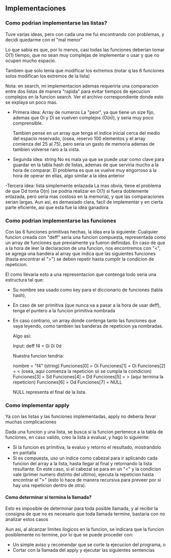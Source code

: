 ## Implementaciones

### Como podrian implementarse las listas?

Tuve varias ideas, pero con cada una me fui encontrando con problemas, y 
decidi quedarme con el "mal menor"

Lo que sabia es que, por lo menos, casi todas las funciones deberian tomar
O(1) tiempo, que no sean muy complejas de implementar o usar y que no ocupen
mucho espacio.

Tambien que solo tenia que modificar los extremos (notar q las 6 funciones solos
modifican los extremos de la lista)

Nota: en search, mi implementacion ademas requeriria una comparacion entre dos listas
de manera "rapida" para evitar tiempos de ejecucion complejos en la funcion search.
Ver el archivo correspondiente donde esto se explaya un poco mas.

- Primera idea: Array de numeros
    La "peor", ya que tiene un size fijo, ademas que Oi y Di se vuelven complejos (O(n)),
    y seria muy poco comprensible.

    Tambien pense en un array que tenga el indice inicial cerca del medio del espacio reservado,
    (osea, reservo 100 elementos y el array comienza del 25 al 75), pero seria un gasto de memoria
    ademas de tambien volverse raro a la vista.

- Segunda idea: string
    No es mala ya que se puede usar como clave para guardar en la tabla hash de listas,
    ademas de que serviria mucho a la hora de comparar. El problema es que se vuelve
    muy engorroso a la hora de operar en ellas, algo similar a la idea anterior

-Tercera idea: lista simplemente enlazada
    La mas obvia, tiene el problema de que Dd toma O(n) (se podria realizar en O(1) si fuera
    doblemente enlazada, pero seria mas costoso en la memoria), y que las comparaciones serian largas.
    Aun asi, es demasiado clara, facil de implementar y en cierta parte eficiente, asi que
    esta fue la idea ganadora

### Como podrian implementarse las funciones

Con las 6 funciones primitivas hechas, la idea era la siguiente:
    Cualquier funcion creada con "deff" seria una funcion compuesta,
    representada como un array de funciones que previamente ya fueron
    definidas. En caso de que a la hora de leer la declaracion de 
    una funcion, nos encontremos con "<", se agrega una bandera al array
    que indica que las siguientes funciones (hasta encontrar el ">")
    se deben repetir hasta cumplir la condicion de repeticion.


El como llevaria esto a una representacion que contenga todo seria
una estructura tal que:
- Su nombre sea usado como key para el diccionario de funciones (tabla hash),
- En caso de ser primitiva (que nunca va a pasar a la hora de usar deff),
  tenga el puntero a la funcion primitiva nombrada
- En caso contrario, un array donde contenga tanto las funciones que vaya leyendo,
  como tambien las banderas de repeticion ya nombradas.

    Algo asi:

    Input: deff f4 = 0i 0i <Sd Dd> 0d

    Nuestra funcion tendria:

    nombre = "f4" (string)
    Funciones[0] = Oi
    Funciones[1] = Oi
    Funciones[2] = < (osea, aqui comienza la repeticion sii se cumpla la coindicion)
    Funciones[3] = Sd
    Funciones[4] = Dd
    Funciones[5] = > (aqui termina la repeticion)
    Funciones[6] = Od
    Funciones[7] = NULL

    NULL representa el final de la lista.

### Como implementar apply

Ya con las listas y las funciones implementadas, apply no deberia llevar muchas complicaciones

Dada una funcion y una lista, se busca si la funcion pertenece a la tabla de funciones,
en caso valido, creo la lista a evaluar, y hago lo siguiente:
- Si la funcion es primitiva, la evaluo y retorno el resultado, mostrandolo en pantalla
- Si es compuesta, uso un indice como cabezal para ir aplicando cada funcion del array
a la lista, hasta llegar al final y retornando la lista resultante.
  En este caso, si el cabezal se para en un "<" y la condicion vale (primer numero distinto
  del ultimo), ejecuta la repeticion hasta encontrar el ">" (esto lo hace de manera recursiva
  para preveer por si hay una repeticion dentro de otra).

#### Como determinar si termina la llamada?

Esto es imposible de determinar para toda posible llamada, y al recibir la consigna
de que no es necesario que toda llamada termine, bastaria con no analizar estos casos

Aun asi, al alcanzar limites ilogicos en la funcion, se indicara que la funcion posiblemente
no termine, por lo que se puede proceder con:
  - Un simple aviso y recomendar que se corte la ejecucion del programa, o
  - Cortar con la llamada del apply y ejecutar las siguientes sentencias
